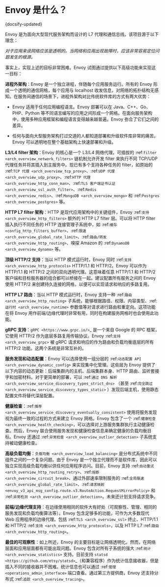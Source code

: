 # Envoy 是什么？
{docsify-updated}

Envoy 是为面向大型现代服务架构而设计的 L7 代理和通信总线。该项目源于以下理念：

  *对于应用来说网络应该是透明的。当网络和应用出现故障时，应该非常容易定位问题发生的根源。*

事实上，实现上述的目标非常困难。Envoy 试图通过提供以下高级功能来实现这一目标：

**进程外架构**：Envoy 是一个独立进程，伴随每个应用服务运行。所有的 Envoy 形成一个透明的通信网格，每个应用与 localhost 收发信息，对网络的拓扑结构无感知。在服务间通信的场景下，进程外架构对比传统软件库的方式有两大优势：

  * Envoy 适用于任何应用编程语言。Envoy 部署可以在 Java、C++、Go、PHP、Python 等不同语言编写的应用之间形成一个网格。在面向服务架构中，使用多种应用框架和编程语言变得越来越普遍。Envoy 弥合了它们之间的差异。

  * 任何与面向大型服务架构打过交道的人都知道部署和升级软件库非常的痛苦。Envoy 可以透明地在整个基础架构上快速部署和升级。

**L3/L4 filter 架构**：Envoy 的核心是一个 L3/L4 网络代理。可插拔的 :ref:`filter <arch_overview_network_filters>` 链机制允许开发 filter 来执行不同 TCP/UDP 代理任务并将其插入到主服务中。现已有多个支持各种任务的 filter，如原始的 :ref:`TCP 代理 <arch_overview_tcp_proxy>`、:ref:`UDP 代理 <arch_overview_udp_proxy>`、:ref:`HTTP 代理 <arch_overview_http_conn_man>`、:ref:`TLS 客户端证书认证 <arch_overview_ssl_auth_filter>`、:ref:`Redis <arch_overview_redis>`、:ref:`MongoDB <arch_overview_mongo>` 和 :ref:`Postgres <arch_overview_postgres>` 等。

**HTTP L7 filter 架构**：HTTP 是现代应用架构中的关键组件，Envoy :ref:`支持 <arch_overview_http_filters>` 额外的 HTTP L7 filter 层。可以将 HTTP filter 插入执行不同任务的 HTTP 连接管理子系统中，如 :ref:`缓存 <config_http_filters_buffer>`、:ref:`限速 <arch_overview_global_rate_limit>`、:ref:`路由/转发 <arch_overview_http_routing>`、嗅探 Amazon 的 :ref:`DynamoDB <arch_overview_dynamo>` 等。

**顶级 HTTP/2 支持**：当以 HTTP 模式运行时，Envoy 同时 :ref:`支持 <arch_overview_http_protocols>` HTTP/1.1 和 HTTP/2。Envoy 可以作为 HTTP/1.1 和 HTTP/2 之间的双向透明代理。这意味着任意 HTTP/1.1 和 HTTP/2 客户端和目标服务器的组合都可以桥接在一起。建议配置所有服务之间的 Envoy 使用 HTTP/2 来创建持久连接的网格，以便可以实现请求和响应的多路复用。

**HTTP L7 路由**：当以 HTTP 模式运行时，Envoy 支持一种 :ref:`路由 <arch_overview_http_routing>` 子系统，能够根据路径、权限、内容类型、:ref:`运行时 <arch_overview_runtime>` 参数值等对请求进行路由和重定向。这项功能在将 Envoy 用作前端/边缘代理时非常有用，同时在构建服务网格时也会使用此功能。

**gRPC 支持**：`gRPC <https://www.grpc.io/>`_ 是一个来自 Google 的 RPC 框架，它使用 HTTP/2 作为底层多路复用传输协议。Envoy :ref:`支持 <arch_overview_grpc>` 被 gRPC 请求和响应的作为路由和负载均衡底层的所有 HTTP/2 功能。这两个系统是非常互补的。

**服务发现和动态配置**：Envoy 可以选择使用一组分层的 :ref:`动态配置 API <arch_overview_dynamic_config>` 来实现集中化管理。这些层为 Envoy 提供了以下内容的动态更新：后端集群内的主机、后端集群本身、HTTP 路由、监听套接字和加密材料。对于更简单的部署，可以 :ref:`通过 DNS 解析 <arch_overview_service_discovery_types_strict_dns>` （甚至 :ref:`完全跳过 <arch_overview_service_discovery_types_static>` ）发现后端主机，使用静态配置文件将替代深层配置。

**健康检查**：:ref:`推荐 <arch_overview_service_discovery_eventually_consistent>` 使用将服务发现视为最终一致的过程的方式来建立 Envoy 网格。Envoy 包含了一个 :ref:`健康检查 <arch_overview_health_checking>`，可以选择对上游服务集群执行主动健康检查。然后，Envoy 联合使用服务发现和健康检查信息来确定健康的负载均衡目标。Envoy 还通过 :ref:`异常检查 <arch_overview_outlier_detection>` 子系统支持被动健康检查。

**高级负载均衡**：`负载均衡 <arch_overview_load_balancing>` 是分布式系统中不同组件之间的一个复杂问题。由于 Envoy 是一个独立代理而不是软件库，因此可以独立实现高级负载均衡以供任何应用程序访问。目前，Envoy 支持 :ref:`自动重试 <arch_overview_http_routing_retry>`、:ref:`熔断 <arch_overview_circuit_break>`、通过外部速率限制服务的 :ref:`全局限速 <arch_overview_global_rate_limit>`、:ref:`请求映射 <envoy_v3_api_msg_config.route.v3.RouteAction.RequestMirrorPolicy>`
和 :ref:`异常检测 <arch_overview_outlier_detection>`。未来还计划支持请求竞争。

**前端/边缘代理支持**：在边缘使用相同的软件大有好处（可观察性、管理、相同的服务发现和负载均衡算法等）。Envoy 包含足够多的功能，可作为大多数现代 Web 应用程序的边缘代理。包括 :ref:`TLS <arch_overview_ssl>` 终止、HTTP/1.1 和 HTTP/2 :ref:`支持 <arch_overview_http_protocols>`，以及 HTTP L7 :ref:`路由 <arch_overview_http_routing>`。

**最佳的可观察性**：如上所述，Envoy 的主要目标是让网络透明化。然而，在网络层面和应用层面都有可能出现问题。Envoy 包含对所有子系统的强大 :ref:`统计 <arch_overview_statistics>` 支持。目前支持 `statsd <https://github.com/etsy/statsd>`_（和兼容程序）作为统计信息接收器，但是插入不同的接收器并不困难。统计信息也可以通过 :ref:`管理 <operations_admin_interface>` 端口查看。通过第三方提供商，Envoy 还支持分布式 :ref:`追踪 <arch_overview_tracing>`。
